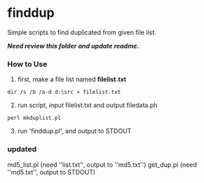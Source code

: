 finddup
=======

Simple scripts to find duplicated from given file list.

***___Need review this folder and update readme.___***

### How to Use ###

1. first, make a file list named __filelist.txt__
  ```
  dir /s /b /a-d d:\src > filelist.txt
  ```
2. run script, input filelist.txt and output filedata.ph
  ```
  perl mkduplist.pl
  ```
3. run 'finddup.pl', and output to STDOUT

### updated ###

md5_list.pl (need ''list.txt'', output to ''md5.txt'')
get_dup.pl (need ''md5.txt'', output to STDOUT)
